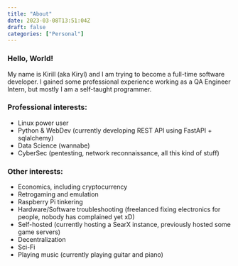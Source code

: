 ```yaml
---
title: "About"
date: 2023-03-08T13:51:04Z
draft: false
categories: ["Personal"]
---
```


### Hello, World!

My name is Kirill (aka Kiryl) and I am trying to become a full-time software developer. I gained some professional experience working as a QA Engineer Intern, but mostly I am a self-taught programmer. 

### Professional interests:
- Linux power user
- Python & WebDev (currently developing REST API using FastAPI + sqlalchemy)
- Data Science (wannabe)
- CyberSec (pentesting, network reconnaissance, all this kind of stuff)

### Other interests:
- Economics, including cryptocurrency
- Retrogaming and emulation
- Raspberry Pi tinkering
- Hardware/Software troubleshooting (freelanced fixing electronics for people, nobody has complained yet xD) 
- Self-hosted (currently hosting a SearX instance, previously hosted some game servers)
- Decentralization 
- Sci-Fi
- Playing music (currently playing guitar and piano)






